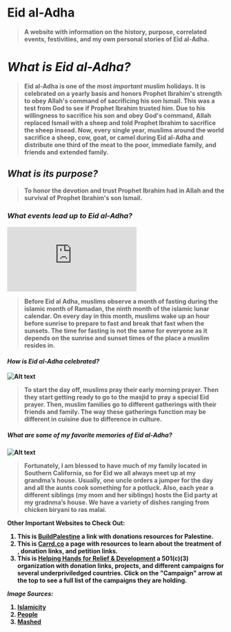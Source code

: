 # Eid al-Adha <strong>
> A website with information on the history, purpose, correlated events, festivities, and my own personal stories of Eid al-Adha.
# _What is Eid al-Adha?_
> Eid al-Adha is one of the most _important_ muslim holidays. It is celebrated on a yearly basis and honors Prophet Ibrahim's strength to obey Allah's command of sacrificing his son Ismail. This was a test from God to see if Prophet Ibrahim trusted him. Due to his willingness to sacrifice his son and obey God's command, Allah replaced Ismail with a sheep and told Prophet Ibrahim to sacrifice the sheep insead. Now, every single year, muslims around the world sacrifice a sheep, cow, goat, or camel during Eid al-Adha and distribute one third of the meat to the poor, immediate family, and friends and extended family. 
## _What is its purpose?_
> To honor the devotion and trust Prophet Ibrahim had in Allah and the survival of Prophet Ibrahim's son Ismail.
### _What events lead up to Eid al-Adha?_
![Alt text](https://www.islamicity.org/wp-content/plugins/blueprint-timthumb/timthumb.php?src=http://media.islamicity.org/wp-content/uploads/2017/05/ramadan-kareemaa.jpg&w=600&h=337&q=100 "Happy Ramadan")
> Before Eid al Adha, muslims observe a month of fasting during the islamic month of Ramadan, the ninth month of the islamic lunar calendar. On every day in this month, muslims wake up an hour before sunrise to prepare to fast and break that fast when the sunsets. The time for fasting is not the same for everyone as it depends on the sunrise and sunset times of the place a muslim resides in. 
#### _How is Eid al-Adha celebrated?_
![Alt text](https://people.com/thmb/LPXH5pVinEZpE-YCtanmLBxUsfA=/1500x1000/filters:fill(auto,1)/eid-ul-adha-1-28d0089f61164db9926dd010377f6795.jpg "Eid al-Adha Prayer")
> To start the day off, muslims pray their early morning prayer. Then they start getting ready to go to the masjid to pray a special Eid prayer. Then, muslim families go to different gatherings with their friends and family. The way these gatherings function may be different in cuisine due to difference in culture.
##### _What are some of my favorite memories of Eid al-Adha?_
![Alt text](https://www.timeoutdubai.com/cloud/timeoutdubai/2022/04/26/Screenshot-2022-04-26-121234.jpg "Eid Buffet")
> Fortunately, I am blessed to have much of my family located in Southern California, so for Eid we all always meet up at my grandma’s house. Usually, one uncle orders a jumper for the day and all the aunts cook something for a potluck. Also, each year a different siblings (my mom and her siblings) hosts the Eid party at my gradnma’s house. We have a variety of dishes ranging from chicken biryani to ras malai. 

Other Important Websites to Check Out:
1. This is [BuildPalestine](https://buildpalestine.com/2021/05/15/trusted-organizations-to-donate-to-palestine/ "Trusted Organizations to Donate to Palestine") a link with donations resources for Palestine.
2. This is [Carrd.co](https://savetheuighurs.carrd.co/) a page with resources to learn about the treatment of , donation links, and petition links.
3. This is [Helping Hands for Relief & Development](https://www1.hhrd.org/) a 501(c)(3) organization with donation links, projects, and different campaigns for several underpriviledged countries. Click on the "Campaign" arrow at the top to see a full list of the campaigns they are holding. 

**_Image Sources:_**
1. [Islamicity](https://www.islamicity.org/11721/ramadan-and-its-benefits/)
2. [People](https://people.com/human-interest/eid-al-adha-festival-of-sacrifice-everything-to-know/)
3. [Mashed](https://www.mashed.com/819876/a-feast-of-traditional-foods-marks-the-end-of-ramadan/)
